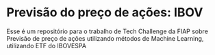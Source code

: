 # Previsão do preço de ações: IBOV
 Esse é um repositório para o trabalho de Tech Challenge da FIAP sobre Previsão de preço de ações utilizando métodos de Machine Learning, utilizando ETF do IBOVESPA
